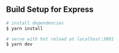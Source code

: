 ## Build Setup for Express

```bash
# install dependencies
$ yarn install

# serve with hot reload at localhost:3001
$ yarn dev
```
